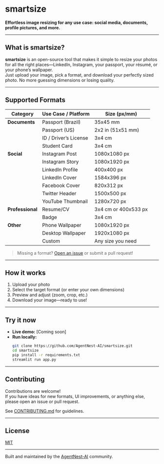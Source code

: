 # smartsize

**Effortless image resizing for any use case: social media, documents, profile pictures, and more.**

---

## What is smartsize?

**smartsize** is an open-source tool that makes it simple to resize your photos for all the right places—LinkedIn, Instagram, your passport, your résumé, or your phone’s wallpaper.  
Just upload your image, pick a format, and download your perfectly sized photo. No more guessing dimensions or losing quality.

---

## Supported Formats

| Category      | Use Case / Platform      | Size (px/mm)         |
|---------------|-------------------------|----------------------|
| **Documents** | Passport (Brazil)       | 35x45 mm             |
|               | Passport (US)           | 2x2 in (51x51 mm)    |
|               | ID / Driver’s License   | 3x4 cm               |
|               | Student Card            | 3x4 cm               |
| **Social**    | Instagram Post          | 1080x1080 px         |
|               | Instagram Story         | 1080x1920 px         |
|               | LinkedIn Profile        | 400x400 px           |
|               | LinkedIn Cover          | 1584x396 px          |
|               | Facebook Cover          | 820x312 px           |
|               | Twitter Header          | 1500x500 px          |
|               | YouTube Thumbnail       | 1280x720 px          |
| **Professional** | Resume/CV            | 3x4 cm or 400x533 px |
|               | Badge                   | 3x4 cm               |
| **Other**     | Phone Wallpaper         | 1080x1920 px         |
|               | Desktop Wallpaper       | 1920x1080 px         |
|               | Custom                  | Any size you need    |

> Missing a format? [Open an issue](https://github.com/AgentNest-AI/smartsize/issues/new/choose) or submit a pull request!

---

## How it works

1. Upload your photo
2. Select the target format (or enter your own dimensions)
3. Preview and adjust (zoom, crop, etc.)
4. Download your image—ready to use!

---

## Try it now

- **Live demo:** [Coming soon]
- **Run locally:**
    ```bash
    git clone https://github.com/AgentNest-AI/smartsize.git
    cd smartsize
    pip install -r requirements.txt
    streamlit run app.py
    ```

---

## Contributing

Contributions are welcome!  
If you have ideas for new formats, UI improvements, or anything else, please open an issue or pull request.

See [CONTRIBUTING.md](.github/CONTRIBUTING.md) for guidelines.

---

## License

[MIT](LICENSE)

---

Built and maintained by the [AgentNest-AI](https://github.com/AgentNest-AI) community.
